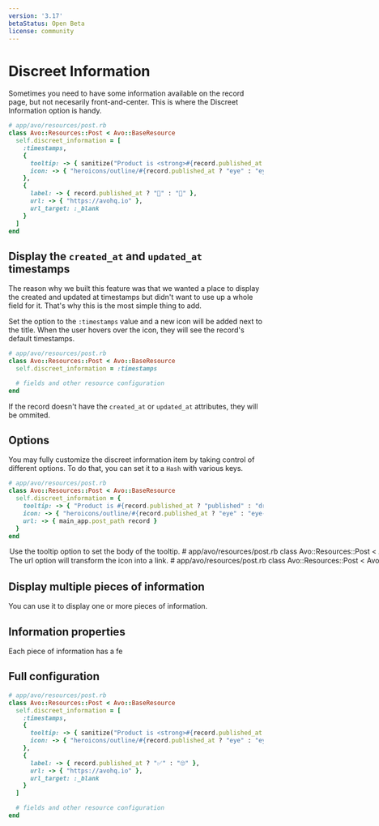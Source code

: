 ```yaml
---
version: '3.17'
betaStatus: Open Beta
license: community
---
```


# Discreet Information

Sometimes you need to have some information available on the record page, but not necesarily front-and-center.
This is where the Discreet Information option is handy.

```ruby
# app/avo/resources/post.rb
class Avo::Resources::Post < Avo::BaseResource
  self.discreet_information = [
    :timestamps,
    {
      tooltip: -> { sanitize("Product is <strong>#{record.published_at ? "published" : "draft"}</strong>", tags: %w[strong]) },
      icon: -> { "heroicons/outline/#{record.published_at ? "eye" : "eye-slash"}" }
    },
    {
      label: -> { record.published_at ? "🚀" : "😬" },
      url: -> { "https://avohq.io" },
      url_target: :_blank
    }
  ]
end
```

## Display the `created_at` and `updated_at` timestamps

The reason why we built this feature was that we wanted a place to display the created and updated at timestamps but didn't want to use up a whole field for it.
That's why this is the most simple thing to add.

Set the option to the `:timestamps` value and a new icon will be added next to the title. When the user hovers over the icon, they will see the record's default timestamps.

```ruby
# app/avo/resources/post.rb
class Avo::Resources::Post < Avo::BaseResource
  self.discreet_information = :timestamps

  # fields and other resource configuration
end
```

If the record doesn't have the `created_at` or `updated_at` attributes, they will be ommited.

## Options

You may fully customize the discreet information item by taking control of different options.
To do that, you can set it to a `Hash` with various keys.


```ruby
# app/avo/resources/post.rb
class Avo::Resources::Post < Avo::BaseResource
  self.discreet_information = {
    tooltip: -> { "Product is #{record.published_at ? "published" : "draft"}" },
    icon: -> { "heroicons/outline/#{record.published_at ? "eye" : "eye-slash"}" }
    url: -> { main_app.post_path record }
  }
end
```

<Option name="`tooltip`">

Use the `tooltip` option to set the body of the tooltip.

```ruby
# app/avo/resources/post.rb
class Avo::Resources::Post < Avo::BaseResource
  self.discreet_information = {
    tooltip: -> { "Product is #{record.published_at ? "published" : "draft"}" },
  }
end
```

You may return HTML for that tooltip but don't forget to sanitize the output.

```ruby
# app/avo/resources/post.rb
class Avo::Resources::Post < Avo::BaseResource
  self.discreet_information = {
    tooltip: -> { sanitize("Product is <strong>#{record.published_at ? "published" : "draft"}</strong>", tags: %w[strong]) },
    icon: "heroicons/outline/academic-cap"
  }
end
```

</Option>

<Option name="`url`">

The `url` option will transform the icon into a link.

```ruby
# app/avo/resources/post.rb
class Avo::Resources::Post < Avo::BaseResource
  self.discreet_information = {
    tooltip: -> { "Product is #{record.published_at ? "published" : "draft"}" },
    icon: "heroicons/outline/academic-cap",
    url: -> { main_app. }
  }
end
```

</Option>


## Display multiple pieces of information

You can use it to display one or more pieces of information.

## Information properties

Each piece of information has a fe



## Full configuration


```ruby
# app/avo/resources/post.rb
class Avo::Resources::Post < Avo::BaseResource
  self.discreet_information = [
    :timestamps,
    {
      tooltip: -> { sanitize("Product is <strong>#{record.published_at ? "published" : "draft"}</strong>", tags: %w[strong]) },
      icon: -> { "heroicons/outline/#{record.published_at ? "eye" : "eye-slash"}" }
    },
    {
      label: -> { record.published_at ? "✅" : "🙄" },
      url: -> { "https://avohq.io" },
      url_target: :_blank
    }
  ]

  # fields and other resource configuration
end
```
